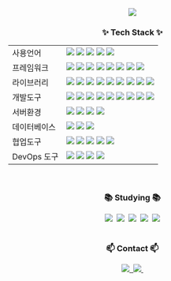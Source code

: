 <!--타이틀 부분-->
<div align="center">
  <img src="https://capsule-render.vercel.app/api?type=wave&color=auto&height=300&section=header&text=dlwlgnsrhy%20Readme&fontSize=90" />
</div>

<!--내용 부분-->
<h3 align="center">✨ Tech Stack ✨</h3>
<table>
    <tr>
        <td>사용언어</td>
        <td>
            <img src="https://img.shields.io/badge/Java-007396?style=for-the-badge&logo=Java&logoColor=white"/>
            <img src="https://img.shields.io/badge/Python-3776AB?style=for-the-badge&logo=Python&logoColor=white"/>
            <img src="https://img.shields.io/badge/JavaScript-F7DF1E?style=for-the-badge&logo=JavaScript&logoColor=white"/>
            <img src="https://img.shields.io/badge/HTML5-E34F26?style=for-the-badge&logo=HTML5&logoColor=white"/>
            <img src="https://img.shields.io/badge/CSS3-1572B6?style=for-the-badge&logo=CSS3&logoColor=white"/>
        </td>
    </tr>
      <tr>
        <td>프레임워크</td>
        <td>
            <img src="https://img.shields.io/badge/Spring-6DB33F?style=for-the-badge&logo=Spring&logoColor=white"/>
            <img src="https://img.shields.io/badge/SpringBoot-6DB33F?style=for-the-badge&logo=springboot&logoColor=white"/>
            <img src="https://img.shields.io/badge/React-61DAFB?style=for-the-badge&logo=react&logoColor=white"/>
            <img src="https://img.shields.io/badge/Node.js-339933?style=for-the-badge&logo=node.js&logoColor=white"/>
            <img src="https://img.shields.io/badge/Flask-000000?style=for-the-badge&logo=Flask&logoColor=white"/>
            <img src="https://img.shields.io/badge/TensorFlow-FF6F00?style=for-the-badge&logo=TensorFlow&logoColor=white"/>
            <img src="https://img.shields.io/badge/scikit--learn-F7931E?style=for-the-badge&logo=scikit-learn&logoColor=white"/>
            <img src="https://img.shields.io/badge/Express.js-000000?style=for-the-badge&logo=express&logoColor=white"/>
        </td>
    </tr>
    <tr>
        <td>라이브러리</td>
        <td>
            <img src="https://img.shields.io/badge/axios-5A29E4?style=for-the-badge&logo=axios&logoColor=white"/>
            <img src="https://img.shields.io/badge/BootStrap-7952B3?style=for-the-badge&logo=BootStrap&logoColor=white"/>
            <img src="https://img.shields.io/badge/Chart.js-F5788D?style=for-the-badge&logo=Chart.js&logoColor=white"/>
            <img src="https://img.shields.io/badge/JWT-000000?style=for-the-badge&logo=JSON%20web%20tokens&logoColor=white"/>
            <img src="https://img.shields.io/badge/Swagger-85EA2D?style=for-the-badge&logo=Swagger&logoColor=black"/>
            <img src="https://img.shields.io/badge/send%20email-4285F4?style=for-the-badge&logo=Gmail&logoColor=white"/>
            <img src="https://img.shields.io/badge/PDF-E34F26?style=for-the-badge&logo=Adobe%20Acrobat%20Reader&logoColor=white"/>
            <img src="https://img.shields.io/badge/Security-FF0000?style=for-the-badge&logo=Secure&logoColor=white"/>
            <img src="https://img.shields.io/badge/Lombok-FF4500?style=for-the-badge&logo=lombok&logoColor=white"/>
        </td>
    </tr>
    <tr>
        <td>개발도구</td>
        <td>
            <img src="https://img.shields.io/badge/Eclipse-2C2255?style=for-the-badge&logo=Eclipse&logoColor=white"/>
            <img src="https://img.shields.io/badge/Dynamic%20Web%20Project-006400?style=for-the-badge"/>
            <img src="https://img.shields.io/badge/STS4-6DB33F?style=for-the-badge&logo=Spring&logoColor=white"/>
            <img src="https://img.shields.io/badge/Maven-C71A36?style=for-the-badge&logo=Apache%20Maven&logoColor=white"/>
            <img src="https://img.shields.io/badge/IntelliJ-000000?style=for-the-badge&logo=IntelliJ%20IDEA&logoColor=white"/>
            <img src="https://img.shields.io/badge/VSCode-007ACC?style=for-the-badge&logo=VisualStudioCode&logoColor=white"/>
            <img src="https://img.shields.io/badge/Jupyter%20Notebook-F37626.svg?&style=for-the-badge&logo=Jupyter&logoColor=white"/>
            <img src="https://img.shields.io/badge/Gradle-02303A?style=for-the-badge&logo=Gradle&logoColor=white"/>
            <img src="https://img.shields.io/badge/Docker%20Compose-2496ED?style=for-the-badge&logo=docker&logoColor=white"/>
        </td>
    </tr>
    <tr>
        <td>서버환경</td>
        <td>
            <img src="https://img.shields.io/badge/Apache Tomcat-D22128?style=for-the-badge&logo=Apache Tomcat&logoColor=white"/>
            <img src="https://img.shields.io/badge/Flask-000000?style=for-the-badge&logo=Flask&logoColor=white"/> 
            <img src="https://img.shields.io/badge/Node.js-339933?style=for-the-badge&logo=Node.js&logoColor=white"/>
          <img src="https://img.shields.io/badge/SSH-2F4F4F?style=for-the-badge&logo=SSH&logoColor=white"/>
        </td>
    </tr>
    <tr>
        <td>데이터베이스</td>
        <td>
            <img src="https://img.shields.io/badge/mysql-4479A1?style=for-the-badge&logo=mysql&logoColor=white"/>
            <img src="https://img.shields.io/badge/MariaDB-003545?style=for-the-badge&logo=MariaDB&logoColor=white"/>
            <img src="https://img.shields.io/badge/Oracle-F80000?style=for-the-badge&logo=Oracle&logoColor=white"/>
        </td>
    </tr>
    <tr>
        <td>협업도구</td>
        <td>
            <img src="https://img.shields.io/badge/Git-F05032?style=for-the-badge&logo=Git&logoColor=white"/>
            <img src="https://img.shields.io/badge/GitHub-181717?style=for-the-badge&logo=GitHub&logoColor=white"/>
            <img src="https://img.shields.io/badge/Notion-F3F3F3?style=for-the-badge&logo=Notion&logoColor=black"/>
            <img src="https://img.shields.io/badge/Figma-F24E1E?style=for-the-badge&logo=Figma&logoColor=white"/>
            <img src="https://img.shields.io/badge/Slack-4A154B?style=for-the-badge&logo=slack&logoColor=white"/>
        </td>
    </tr>
    <tr>
        <td>DevOps 도구</td>
        <td>
            <img src="https://img.shields.io/badge/Docker-2496ED?style=for-the-badge&logo=Docker&logoColor=white"/>
            <img src="https://img.shields.io/badge/Docker%20Hub-2496ED?style=for-the-badge&logo=Docker&logoColor=white"/>
            <img src="https://img.shields.io/badge/AWS-232F3E?style=for-the-badge&logo=Amazon%20AWS&logoColor=white"/>
            <img src="https://img.shields.io/badge/Jenkins-D24939?style=for-the-badge&logo=Jenkins&logoColor=white"/>
        </td>
    </tr>
</table>

<br>

<h3 align="center">📚 Studying 📚</h3>
<div align="center">
  <img src="https://img.shields.io/badge/typescript-007ACC.svg?style=for-the-badge&logo=typescript&logoColor=white" />&nbsp
  <img src="https://img.shields.io/badge/Next.js-000000?style=for-the-badge&logo=Next.js&logoColor=white" />&nbsp
  <img src="https://img.shields.io/badge/React%20Native-61DAFB?style=for-the-badge&logo=React&logoColor=white" />&nbsp
  <img src="https://img.shields.io/badge/Flutter-02569B?style=for-the-badge&logo=Flutter&logoColor=white" />&nbsp
  <img src="https://img.shields.io/badge/Redis-DC382D?style=for-the-badge&logo=Redis&logoColor=white"/>
</div>

<br>

<h3 align="center">📫 Contact 📫</h3>
<div align="center">
  <a href="https://blog.naver.com/dlwlgnsrhy">
    <img src="https://img.shields.io/badge/Naver%20Blog-03C75A?style=for-the-badge&logo=Naver&logoColor=white" />&nbsp
  </a>
  <a href="mailto:dlwlgnsrhy@gmail.com">
    <img src="https://img.shields.io/badge/dlwlgnsrhy@gmail.com-D14836?style=for-the-badge&logo=gmail&logoColor=white"/>&nbsp
  </a>
</div>
